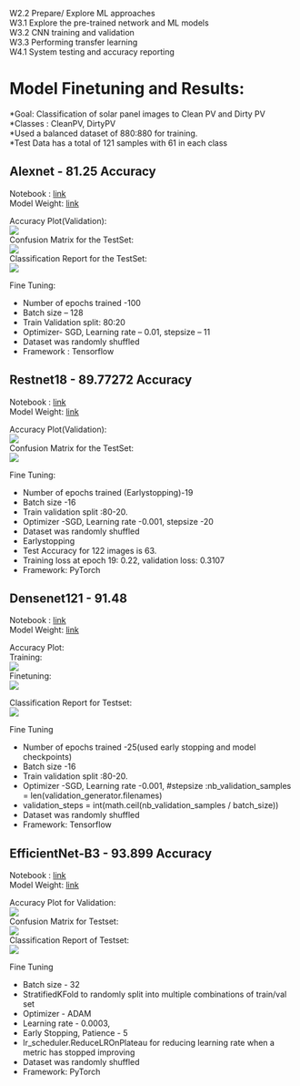 W2.2 Prepare/ Explore ML approaches  
W3.1 Explore the pre-trained network and ML models  
W3.2 CNN training and validation  
W3.3 Performing transfer learning  
W4.1 System testing and accuracy reporting  
   
# Model Finetuning and Results:  

*Goal:  Classification of solar panel images to Clean PV and Dirty PV  
*Classes :  CleanPV, DirtyPV  
*Used a balanced dataset of 880:880 for training.  
*Test Data has a total of 121 samples with 61 in each class  


## Alexnet - 81.25 Accuracy  
  
Notebook : [link](https://github.com/OmdenaAI/uae-chapter-dust-solar-panels/blob/main/src/tasks/task-2-ml-modeling/alexnet.ipynb)  
Model Weight: [link](https://drive.google.com/drive/folders/1d_J10h4Q70zJEJEHwJ03iOvhhG9f_beP?usp=sharing)
  
Accuracy Plot(Validation):   
<img src=https://github.com/OmdenaAI/uae-chapter-dust-solar-panels/blob/main/src/tasks/task-2-ml-modeling/Assets/Accuracy%20Plot.jpg>  
Confusion Matrix for the TestSet:      
<img src=https://github.com/OmdenaAI/uae-chapter-dust-solar-panels/blob/main/src/tasks/task-2-ml-modeling/Assets/Screenshot%202022-09-25%20025622.jpg>    
Classification Report for the TestSet:    
<img src = https://github.com/OmdenaAI/uae-chapter-dust-solar-panels/blob/main/src/tasks/task-2-ml-modeling/Assets/AlexReport.jpg>    
  
  
Fine Tuning:   
   * Number of epochs trained -100  
   * Batch size – 128  
   * Train Validation split: 80:20  
   * Optimizer- SGD, Learning rate – 0.01, stepsize – 11  
   * Dataset was randomly shuffled  
   * Framework : Tensorflow
    
 ## Restnet18 - 89.77272 Accuracy  
   
 Notebook : [link](https://github.com/OmdenaAI/uae-chapter-dust-solar-panels/blob/main/src/tasks/task-2-ml-modeling/resnet_18.ipynb)   
 Model Weight: [link](https://drive.google.com/drive/folders/1kGv3bCGjkxcsVfyzaV38K1JgY4DCP-Jw?usp=sharing)
   
 Accuracy Plot(Validation):   
<img src=https://github.com/OmdenaAI/uae-chapter-dust-solar-panels/blob/main/src/tasks/task-2-ml-modeling/Assets/resnetplt.jpg>    
Confusion Matrix for the TestSet:     
<img src=https://github.com/OmdenaAI/uae-chapter-dust-solar-panels/blob/main/src/tasks/task-2-ml-modeling/Assets/resnetcon.png>  


Fine Tuning:
   * Number of epochs trained (Earlystopping)-19
   * Batch size -16
   * Train validation split :80-20.
   * Optimizer -SGD, Learning rate -0.001, stepsize -20
   * Dataset was randomly shuffled
   * Earlystopping
   * Test Accuracy  for 122 images is 63.
   * Training loss at epoch 19: 0.22, validation loss: 0.3107  
   * Framework: PyTorch

## Densenet121 - 91.48
  
Notebook : [link](https://github.com/OmdenaAI/uae-chapter-dust-solar-panels/blob/main/src/tasks/task-2-ml-modeling/densenet121.ipynb)   
Model Weight: [link](https://drive.google.com/drive/folders/16YuKZPtUzPvpixC3iadRGCfmC-RjJpO-?usp=sharing)
   
Accuracy Plot:   
Training:  
<img src=https://github.com/OmdenaAI/uae-chapter-dust-solar-panels/blob/main/src/tasks/task-2-ml-modeling/Assets/training.png>    
Finetuning:  
<img src=https://github.com/OmdenaAI/uae-chapter-dust-solar-panels/blob/main/src/tasks/task-2-ml-modeling/Assets/DenseNet.png>  
  
Classification Report for Testset:  
<img src = https://github.com/OmdenaAI/uae-chapter-dust-solar-panels/blob/main/src/tasks/task-2-ml-modeling/Assets/Densenetreport.png>  

   
Fine Tuning  
   * Number of epochs trained -25(used early stopping and model checkpoints)  
   * Batch size -16  
   * Train validation split :80-20.  
   * Optimizer -SGD, Learning rate -0.001, #stepsize :nb_validation_samples = len(validation_generator.filenames)  
   * validation_steps = int(math.ceil(nb_validation_samples / batch_size))  
   * Dataset was randomly shuffled  
   * Framework: Tensorflow

  
## EfficientNet-B3 - 93.899 Accuracy
  
Notebook : [link](https://github.com/OmdenaAI/uae-chapter-dust-solar-panels/blob/main/src/tasks/task-2-ml-modeling/EfficientNet_b3_SolarPanelClassification.ipynb)   
Model Weight: [link](https://drive.google.com/drive/folders/1ic2tMHX5FoftrTjs-9nGvtaIujpDEEml?usp=sharing)  
  
Accuracy Plot for Validation:   
<img src=https://github.com/OmdenaAI/uae-chapter-dust-solar-panels/blob/main/src/tasks/task-2-ml-modeling/Assets/Efficientplot.png>    
Confusion Matrix for Testset:     
<img src=https://github.com/OmdenaAI/uae-chapter-dust-solar-panels/blob/main/src/tasks/task-2-ml-modeling/Assets/efficientcm.jpg>  
Classification Report of Testset:  
<img src=https://github.com/OmdenaAI/uae-chapter-dust-solar-panels/blob/main/src/tasks/task-2-ml-modeling/Assets/efficientreport.jpg>  
   
   
Fine Tuning  
   * Batch size - 32
   * StratifiedKFold to randomly split into multiple combinations of train/val set
   * Optimizer - ADAM  
   * Learning rate - 0.0003, 
   * Early Stopping, Patience - 5
   * lr_scheduler.ReduceLROnPlateau for reducing learning rate when a metric has stopped improving
   * Dataset was randomly shuffled  
   * Framework: PyTorch

